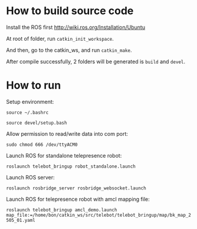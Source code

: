 # How to build source code
Install the ROS first
http://wiki.ros.org/Installation/Ubuntu

At root of folder, run `catkin_init_workspace`.

And then, go to the catkin_ws, and run `catkin_make`.

After compile successfully, 2 folders will be generated is `build` and `devel`.

# How to run
Setup environment:

`source ~/.bashrc`

`source devel/setup.bash`

Allow permission to read/write data into com port:

`sudo chmod 666 /dev/ttyACM0`

Launch ROS for standalone telepresence robot:

`roslaunch telebot_bringup robot_standalone.launch`

Launch ROS server:

`roslaunch rosbridge_server rosbridge_websocket.launch`

Launch ROS for telepresence robot with amcl mapping file:

`roslaunch telebot_bringup amcl_demo.launch map_file:=/home/bon/catkin_ws/src/telebot/telebot_bringup/map/bk_map_2505_01.yaml`
